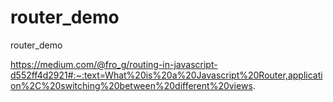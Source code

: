 # router_demo
router_demo

https://medium.com/@fro_g/routing-in-javascript-d552ff4d2921#:~:text=What%20is%20a%20Javascript%20Router,application%2C%20switching%20between%20different%20views.
